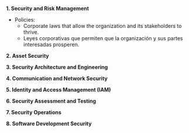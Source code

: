 **1. Security and Risk Management**
- Policies:
  - Corporate laws that allow the organization and its stakeholders to thrive.
  - Leyes corporativas que permiten que la organización y sus partes interesadas prosperen.

**2. Asset Security**

**3. Security Architecture and Engineering**


**4. Communication and Network Security**

**5. Identity and Access Management (IAM)**

**6. Security Assessment and Testing**

**7. Security Operations**

**8. Software Development Security**